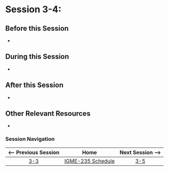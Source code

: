 # Session 3-4: 



## Before this Session
- 

## During this Session
- 

## After this Session
- 

## Other Relevant Resources
- 

### Session Navigation

| <-- Previous Session |               Home                  | Next Session --> |
|:--------------------:|:-----------------------------------:|:----------------:|
|  [3-3](3-3.md)       | [IGME-235 Schedule](../schedule.md) |   [3-5](3-5.md)  |
